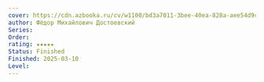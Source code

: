```yaml
---
cover: https://cdn.azbooka.ru/cv/w1100/bd3a7011-3bee-40ea-828a-aee54d9cebab.jpg
author: Фёдор Михайлович Достоевский
Series: 
Order: 
rating: ★★★★★
Status: Finished
Finished: 2025-03-10
Level:
---
```








